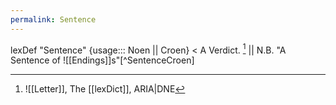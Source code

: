 ```yaml
---
permalink: Sentence
---
```

lexDef "Sentence" {usage::: Noen || Croen} < A Verdict. [^SentenceNoen] || N.B. "A Sentence of ![[Endings]]s"[^SentenceCroen]

[^SentenceNoen]: ![[Letter]], The [[lexDict]], ARIA|DNE
